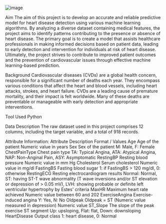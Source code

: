 ![image](https://github.com/ahamedr08/Heart-Failure-Prediction/assets/134275920/be8063b3-cd0d-4b4d-a4f8-7a9ed7a10015)

Aim
The aim of this project is to develop an accurate and reliable predictive model for heart disease detection using various machine learning algorithms. By analyzing a diverse dataset containing medical features, the project aims to identify patterns contributing to the presence or absence of heart disease. The primary goal is to create a model that assists healthcare professionals in making informed decisions based on patient data, leading to early detection and intervention for individuals at risk of heart disease. Ultimately, the project strives to contribute to improved patient outcomes and the prevention of cardiovascular issues through effective machine learning-based prediction.

Background
Cardiovascular diseases (CVDs) are a global health concern, responsible for a significant number of deaths each year. They encompass various conditions that affect the heart and blood vessels, including heart attacks, strokes, and heart failure. CVDs are a leading cause of premature mortality, and their impact is felt worldwide. Many of these deaths are preventable or manageable with early detection and appropriate interventions.

Tool Used
Python

Data Description
The raw dataset used in this project comprises 12 columns, including the target variable, and a total of 918 records.

Attribute Information:
Attribute	Description	Format / Values
Age	Age of the patient	Numeric value in years
Sex	Sex of the patient	M: Male, F: Female
ChestPainType	Chest pain type	TA: Typical Angina, ATA: Atypical Angina, NAP: Non-Anginal Pain, ASY: Asymptomatic
RestingBP	Resting blood pressure	Numeric value in mm Hg
Cholesterol	Serum cholesterol	Numeric value in mg/dl
FastingBS	Fasting blood sugar	1: if FastingBS > 120 mg/dl, 0: otherwise
RestingECG	Resting electrocardiogram results	Normal: Normal, ST: having ST-T wave abnormality (T wave inversions and/or ST elevation or depression of > 0.05 mV), LVH: showing probable or definite left ventricular hypertrophy by Estes' criteria
MaxHR	Maximum heart rate achieved	Numeric value between 60 and 202
ExerciseAngina	Exercise-induced angina	Y: Yes, N: No
Oldpeak	Oldpeak = ST (Numeric value measured in depression)	Numeric value
ST_Slope	The slope of the peak exercise ST segment	Up: upsloping, Flat: flat, Down: downsloping
HeartDisease	Output class	1: heart disease, 0: Normal
